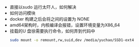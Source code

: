 
- 直接以sudo 运行太吓人，如何解决
- 如何访问模块
- docker 构建之后会将之间的设置为 NONE
- amd64架构时，内核编译会报错，设置环境变量为X86_64
- 挂载的U 盘徐需要执行命令，如何弄到代码中
  ```bash
  sudo mount -o remount,rw,suid,dev /media/yuchao/SSD1-ext4
  ```

